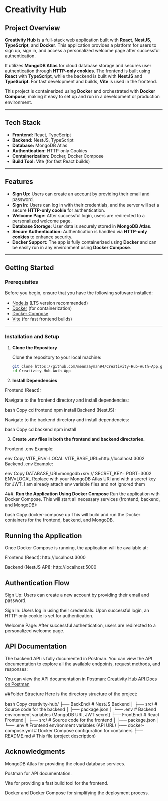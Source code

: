 # Creativity Hub

## Project Overview

**Creativity Hub** is a full-stack web application built with **React**, **NestJS**, **TypeScript**, and **Docker**. This application provides a platform for users to sign up, sign in, and access a personalized welcome page after successful authentication.

It utilizes **MongoDB Atlas** for cloud database storage and secures user authentication through **HTTP-only cookies**. The frontend is built using **React** with **TypeScript**, while the backend is built with **NestJS** and **TypeScript**. For fast development and builds, **Vite** is used in the frontend.

This project is containerized using **Docker** and orchestrated with **Docker Compose**, making it easy to set up and run in a development or production environment.

---

## Tech Stack

- **Frontend:** React, TypeScript
- **Backend:** NestJS, TypeScript
- **Database:** MongoDB Atlas
- **Authentication:** HTTP-only Cookies
- **Containerization:** Docker, Docker Compose
- **Build Tool:** Vite (for fast React builds)

---

## Features

- **Sign Up:** Users can create an account by providing their email and password.
- **Sign In:** Users can log in with their credentials, and the server will set a secure **HTTP-only cookie** for authentication.
- **Welcome Page:** After successful login, users are redirected to a personalized welcome page.
- **Database Storage:** User data is securely stored in **MongoDB Atlas**.
- **Secure Authentication:** Authentication is handled via **HTTP-only cookies** to enhance security.
- **Docker Support:** The app is fully containerized using **Docker** and can be easily run in any environment using **Docker Compose**.

---

## Getting Started

### Prerequisites

Before you begin, ensure that you have the following software installed:

- [Node.js](https://nodejs.org/) (LTS version recommended)
- [Docker](https://www.docker.com/) (for containerization)
- [Docker Compose](https://docs.docker.com/compose/)
- [Vite](https://vitejs.dev/) (for fast frontend builds)

---

### Installation and Setup

1. **Clone the Repository**

   Clone the repository to your local machine:

   ```bash
   git clone https://github.com/mennaayman94/Creativity-Hub-Auth-App.git
   cd Creativity-Hub-Auth-App

2. **Install Dependencies**

Frontend (React):

Navigate to the frontend directory and install dependencies:

bash
Copy
cd frontend
npm install
Backend (NestJS):

Navigate to the backend directory and install dependencies:

bash
Copy
cd backend
npm install

3. **Create .env files in both the frontend and backend directories.**


Frontend .env Example:

env
Copy
VITE_ENV=LOCAL
VITE_BASE_URL=http://localhost:3002
Backend .env Example:

env
Copy
DATABASE_URI=mongodb+srv://<your-atlas-uri>
SECRET_KEY=<your-jwt-secret>
PORT=3002
ENV=LOCAL
Replace <your-atlas-uri> with your MongoDB Atlas URI and <your-jwt-secret> with a secret key for JWT.
I am already attach env variable files and not ignored them

4##. **Run the Application Using Docker Compose**
Run the application with Docker Compose. This will start all necessary services (frontend, backend, and MongoDB):

bash
Copy
docker-compose up
This will build and run the Docker containers for the frontend, backend, and MongoDB.

## Running the Application
Once Docker Compose is running, the application will be available at:

Frontend (React): http://localhost:3000

Backend (NestJS API): http://localhost:5000

## Authentication Flow
Sign Up: Users can create a new account by providing their email and password.

Sign In: Users log in using their credentials. Upon successful login, an HTTP-only cookie is set for authentication.

Welcome Page: After successful authentication, users are redirected to a personalized welcome page.

## API Documentation
The backend API is fully documented in Postman. You can view the API documentation to explore all the available endpoints, request methods, and responses:

You can view the API documentation in Postman: [Creativity Hub API Docs on Postman](https://documenter.getpostman.com/view/37770239/2sAYkKGHQg)


##Folder Structure
Here is the directory structure of the project:

bash
Copy
creativity-hub/
├── BackEnd/               # NestJS Backend
│   ├── src/               # Source code for the backend
│   ├── package.json
│   └── .env               # Backend environment variables (MongoDB URI, JWT secret)
├── FrontEnd/              # React Frontend
│   ├── src/               # Source code for the frontend
│   ├── package.json
│   └── .env               # Frontend environment variables (API URL)
├── docker-compose.yml     # Docker Compose configuration for containers
├── README.md              # This file (project description)

## Acknowledgments
MongoDB Atlas for providing the cloud database services.

Postman for API documentation.

Vite for providing a fast build tool for the frontend.

Docker and Docker Compose for simplifying the deployment process.
